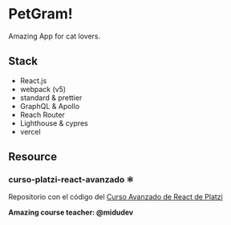 # PetGram! 

Amazing App for cat lovers.

## Stack
- React.js
- webpack (v5)
- standard & prettier
- GraphQL & Apollo
- Reach Router
- Lighthouse & cypres
- vercel



## Resource
### curso-platzi-react-avanzado ⚛️

Repositorio con el código del [Curso Avanzado de React de Platzi](https://platzi.com/cursos/react-avanzado/)

 **Amazing course teacher: @midudev**
